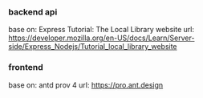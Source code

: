 ### backend api 
base on: Express Tutorial: The Local Library website 
url: https://developer.mozilla.org/en-US/docs/Learn/Server-side/Express_Nodejs/Tutorial_local_library_website

### frontend 
base on: antd prov 4
url: https://pro.ant.design


